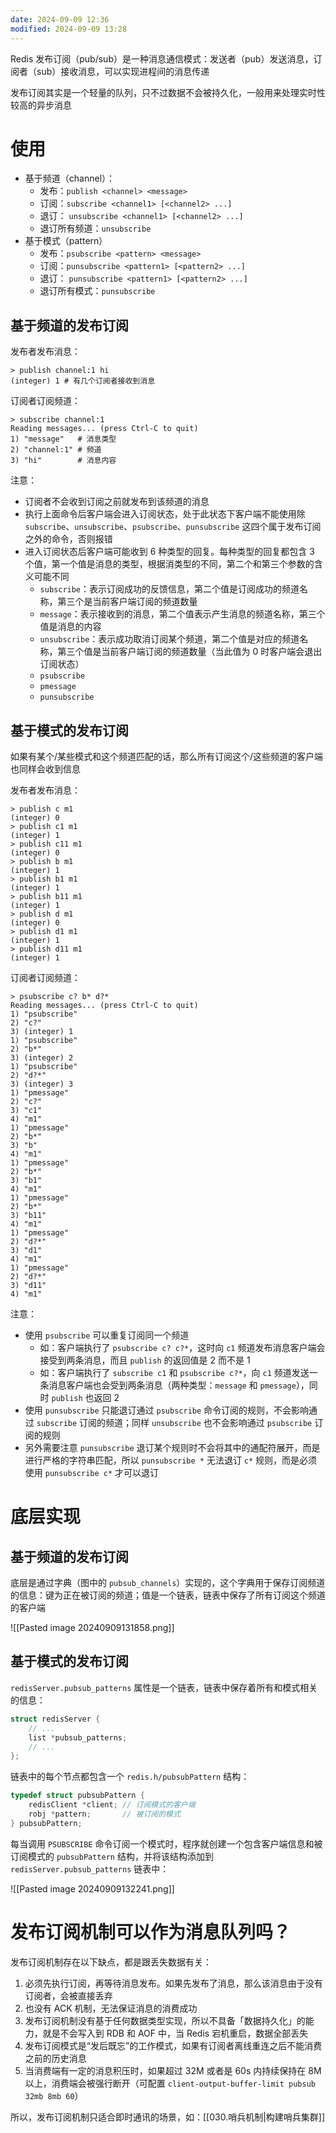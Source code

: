 ```yaml
---
date: 2024-09-09 12:36
modified: 2024-09-09 13:28
---
```


Redis 发布订阅（pub/sub）是一种消息通信模式：发送者（pub）发送消息，订阅者（sub）接收消息，可以实现进程间的消息传递

发布订阅其实是一个轻量的队列，只不过数据不会被持久化，一般用来处理实时性较高的异步消息

# 使用

- 基于频道（channel）：
	- 发布：`publish <channel> <message>`
	- 订阅：`subscribe <channel1> [<channel2> ...]`
	- 退订： `unsubscribe <channel1> [<channel2> ...]`
	- 退订所有频道：`unsubscribe`
- 基于模式（pattern）
	- 发布：`psubscribe <pattern> <message>`
	- 订阅：`punsubscribe <pattern1> [<pattern2> ...]`
	- 退订： `punsubscribe <pattern1> [<pattern2> ...]`
	- 退订所有模式：`punsubscribe`

## 基于频道的发布订阅

发布者发布消息：

```shell
> publish channel:1 hi
(integer) 1 # 有几个订阅者接收到消息
```

订阅者订阅频道：

```shell
> subscribe channel:1
Reading messages... (press Ctrl-C to quit)
1) "message"   # 消息类型
2) "channel:1" # 频道
3) "hi"        # 消息内容
```

注意：

- 订阅者不会收到订阅之前就发布到该频道的消息
- 执行上面命令后客户端会进入订阅状态，处于此状态下客户端不能使用除 `subscribe`、`unsubscribe`、`psubscribe`、`punsubscribe` 这四个属于发布订阅之外的命令，否则报错
- 进入订阅状态后客户端可能收到 6 种类型的回复。每种类型的回复都包含 3 个值，第一个值是消息的类型，根据消类型的不同，第二个和第三个参数的含义可能不同
	- `subscribe`：表示订阅成功的反馈信息，第二个值是订阅成功的频道名称，第三个是当前客户端订阅的频道数量
	- `message`：表示接收到的消息，第二个值表示产生消息的频道名称，第三个值是消息的内容
	- `unsubscribe`：表示成功取消订阅某个频道，第二个值是对应的频道名称，第三个值是当前客户端订阅的频道数量（当此值为 0 时客户端会退出订阅状态）
	- `psubscribe`
	- `pmessage`
	- `punsubscribe`

## 基于模式的发布订阅

如果有某个/某些模式和这个频道匹配的话，那么所有订阅这个/这些频道的客户端也同样会收到信息

发布者发布消息：

```shell
> publish c m1
(integer) 0
> publish c1 m1
(integer) 1
> publish c11 m1
(integer) 0
> publish b m1
(integer) 1
> publish b1 m1
(integer) 1
> publish b11 m1
(integer) 1
> publish d m1
(integer) 0
> publish d1 m1
(integer) 1
> publish d11 m1
(integer) 1
```

订阅者订阅频道：

```shell
> psubscribe c? b* d?*
Reading messages... (press Ctrl-C to quit)
1) "psubscribe"
2) "c?"
3) (integer) 1
1) "psubscribe"
2) "b*"
3) (integer) 2
1) "psubscribe"
2) "d?*"
3) (integer) 3
1) "pmessage"
2) "c?"
3) "c1"
4) "m1"
1) "pmessage"
2) "b*"
3) "b"
4) "m1"
1) "pmessage"
2) "b*"
3) "b1"
4) "m1"
1) "pmessage"
2) "b*"
3) "b11"
4) "m1"
1) "pmessage"
2) "d?*"
3) "d1"
4) "m1"
1) "pmessage"
2) "d?*"
3) "d11"
4) "m1"
```

注意：

- 使用 `psubscribe` 可以重复订阅同一个频道
	- 如：客户端执行了 `psubscribe c? c?*`，这时向 `c1` 频道发布消息客户端会接受到两条消息，而且 `publish` 的返回值是 2 而不是 1
	- 如：客户端执行了 `subscribe c1` 和 `psubscribe c?*`，向 `c1` 频道发送一条消息客户端也会受到两条消息（两种类型：`message` 和 `pmessage`），同时 `publish` 也返回 2
- 使用 `punsubscribe` 只能退订通过 `psubscribe` 命令订阅的规则，不会影响通过 `subscribe` 订阅的频道；同样 `unsubscribe` 也不会影响通过 `psubscribe` 订阅的规则
- 另外需要注意 `punsubscribe` 退订某个规则时不会将其中的通配符展开，而是进行严格的字符串匹配，所以 `punsubscribe *` 无法退订 `c*` 规则，而是必须使用 `punsubscribe c*` 才可以退订

# 底层实现

## 基于频道的发布订阅

底层是通过字典（图中的 `pubsub_channels`）实现的，这个字典用于保存订阅频道的信息：键为正在被订阅的频道；值是一个链表，链表中保存了所有订阅这个频道的客户端

![[Pasted image 20240909131858.png]]

## 基于模式的发布订阅

`redisServer.pubsub_patterns` 属性是一个链表，链表中保存着所有和模式相关的信息：

```c
struct redisServer {
    // ...
    list *pubsub_patterns;
    // ...
};
```

链表中的每个节点都包含一个 `redis.h/pubsubPattern` 结构：

```c
typedef struct pubsubPattern {
    redisClient *client; // 订阅模式的客户端
    robj *pattern;       // 被订阅的模式
} pubsubPattern;
```

每当调用 `PSUBSCRIBE` 命令订阅一个模式时，程序就创建一个包含客户端信息和被订阅模式的 `pubsubPattern` 结构，并将该结构添加到 `redisServer.pubsub_patterns` 链表中：

![[Pasted image 20240909132241.png]]

# 发布订阅机制可以作为消息队列吗？

发布订阅机制存在以下缺点，都是跟丢失数据有关：

1. 必须先执行订阅，再等待消息发布。如果先发布了消息，那么该消息由于没有订阅者，会被直接丢弃
2. 也没有 ACK 机制，无法保证消息的消费成功
3. 发布订阅机制没有基于任何数据类型实现，所以不具备「数据持久化」的能力，就是不会写入到 RDB 和 AOF 中，当 Redis 宕机重启，数据全部丢失
4. 发布订阅模式是“发后既忘”的工作模式，如果有订阅者离线重连之后不能消费之前的历史消息
5. 当消费端有一定的消息积压时，如果超过 32M 或者是 60s 内持续保持在 8M 以上，消费端会被强行断开（可配置 `client-output-buffer-limit pubsub 32mb 8mb 60`）

所以，发布订阅机制只适合即时通讯的场景，如：[[030.哨兵机制|构建哨兵集群]]
